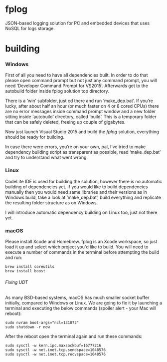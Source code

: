 # fplog
JSON-based logging solution for PC and embedded devices that uses NoSQL for logs storage.

# building

### Windows
First of all you need to have all dependencies built. In order to do that please open command prompt but not just any command prompt, you will need ‘Developer Command Prompt for VS2015’. Afterwards get to the autobuild folder inside fplog solution top directory.

There is a ‘win’ subfolder, just cd there and run ‘make_dep.bat’. If you’re lucky, after about half an hour (or much faster on 4 or 8 cored CPUs) there are no error messages inside command prompt window and a new folder sitting inside ‘autobuild’ directory, called ‘build’. This is a temporary folder that can be safely deleted, freeing up couple of gigabytes.

Now just launch Visual Studio 2015 and build the *fplog* solution, everything should be ready for building.

In case there were errors, you’re on your own, pal, I’ve tried to make dependency building script as transparent as possible, read ‘make_dep.bat’ and try to understand what went wrong.

### Linux
CodeLite IDE is used for building the solution, however there is no automatic building of dependencies yet. If you would like to build dependencies manually then you would need same libraries and their versions as in Windows build, take a look at ‘make_dep.bat’, build everything and replicate the resulting folder structure as on Windows.

I will introduce automatic dependency building on Linux too, just not there yet.

### macOS
Please install Xcode and Homebrew. fplog is an Xcode workspace, so just load it up and select which project you'd like to build.
You will need to execute a number of commands in the terminal before attempting the build and run:

    brew install coreutils
    brew install boost

###### Fixing UDT

As many BSD-based systems, macOS has much smaller socket buffer initially, compared to Windows or Linux. We are going to fix it by launching a terminal and executing the below commands (spoiler alert - your Mac will reboot):

    sudo nvram boot-args="ncl=131072"
    sudo shutdown -r now

After the reboot open the terminal again and run these commands:

    sudo sysctl -w kern.ipc.maxsockbuf=16777216
    sudo sysctl -w net.inet.tcp.sendspace=1048576
    sudo sysctl -w net.inet.tcp.recvspace=1048576
